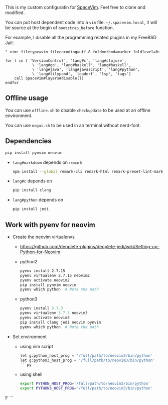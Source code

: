This is my custom configuratin for [SpaceVim][].  Feel free to clone and modified.

You can put host dependent code into a ``vim`` file: ``~/.spacevim.local``, it will be source at the begin of ``bootstrap_before`` function.

For example, I disable all the programming related plugins in my FreeBSD Jail:

```vim
" vim: filetype=vim fileencoding=utf-8 foldmethod=marker foldlevel=0:

for l in [ 'VersionControl', 'lang#c', 'lang#clojure', 
            \ 'lang#go', 'lang#haskell', 'lang#haskell',
            \ 'lang#java', 'lang#javascript', 'lang#python',
            \ 'lang#lilypond', 'leaderf', 'lsp', 'tags']
    call SpaceVim#layers#disable(l)
endfor
```

## Offline usage

You can use ``offline.sh`` to disable ``checkupdate`` to be used at an offline environment.

You can use ``nogui.sh`` to be used in an terminal without nerd-font.

## Dependencies

```sh
pip install pynvim neovim
```

* ``lang#markdown`` depends on ``remark``

  ```sh
  npm install --global remark-cli remark-html remark-preset-lint-markdown-style-guide
  ```

* ``lang#c`` depends on

  ```sh
  pip install clang
  ```

* ``lang#python`` depends on

  ```sh
  pip install jedi
  ```

## Work with pyenv for neovim

* Create the neovim virtualenvs

  * <https://github.com/deoplete-plugins/deoplete-jedi/wiki/Setting-up-Python-for-Neovim>

  * python2

    ```sh
    pyenv install 2.7.15
    pyenv virtualenv 2.7.15 neovim2
    pyenv activate neovim2
    pip install pynvim neovim
    pyenv which python  # Note the path
    ```

  * python3

    ```py
    pyenv install 3.7.3
    pyenv virtualenv 3.7.3 neovim3
    pyenv activate neovim3
    pip install clang jedi neovim pynvim
    pyenv which python  # Note the path
    ```

* Set environment

  * using vim script

    ```py
    let g:python_host_prog = '/full/path/to/neovim2/bin/python'
    let g:python3_host_prog = '/full/path/to/neovim3/bin/python'
    ```py

  * using shell

    ```sh
    export PYTHON_HOST_PROG='/full/path/to/neovim2/bin/python'
    export PYTHON3_HOST_PROG='/full/path/to/neovim3/bin/python'
F
    ```

[SpaceVim]: https://spacevim.org
